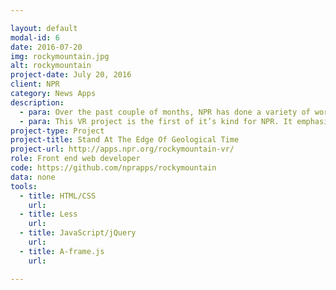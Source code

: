 ```yaml
---

layout: default
modal-id: 6
date: 2016-07-20
img: rockymountain.jpg
alt: rockymountain
project-date: July 20, 2016
client: NPR
category: News Apps
description:
  - para: Over the past couple of months, NPR has done a variety of work on national parks. This is a virtual reality experience that takes the viewers to the Rocky Mountain National Park.
  - para: This VR project is the first of it’s kind for NPR. It emphasizes a combination of sound and environment to give an immersive experience.
project-type: Project
project-title: Stand At The Edge Of Geological Time
project-url: http://apps.npr.org/rockymountain-vr/
role: Front end web developer
code: https://github.com/nprapps/rockymountain
data: none
tools:
  - title: HTML/CSS
    url:
  - title: Less
    url:
  - title: JavaScript/jQuery
    url:
  - title: A-frame.js
    url:

---
```

